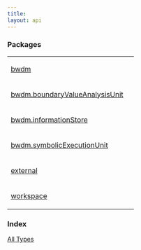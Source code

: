 ```yaml
---
title: 
layout: api
---
```


### Packages

<table class="api-docs-table">
<tbody>
<tr>
<td markdown="1">

<a href="bwdm/index.html">bwdm</a>


</td>
<td markdown="1">

</td>
</tr>
<tr>
<td markdown="1">

<a href="bwdm.boundary-value-analysis-unit/index.html">bwdm.boundaryValueAnalysisUnit</a>


</td>
<td markdown="1">

</td>
</tr>
<tr>
<td markdown="1">

<a href="bwdm.information-store/index.html">bwdm.informationStore</a>


</td>
<td markdown="1">

</td>
</tr>
<tr>
<td markdown="1">

<a href="bwdm.symbolic-execution-unit/index.html">bwdm.symbolicExecutionUnit</a>


</td>
<td markdown="1">

</td>
</tr>
<tr>
<td markdown="1">

<a href="external/index.html">external</a>


</td>
<td markdown="1">

</td>
</tr>
<tr>
<td markdown="1">

<a href="workspace/index.html">workspace</a>


</td>
<td markdown="1">

</td>
</tr>
</tbody>
</table>

### Index

<a href="alltypes/index.html">All Types</a>